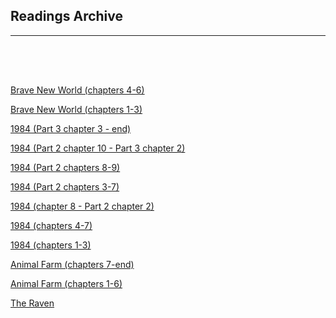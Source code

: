 <h2>Readings Archive</h2>
<div class="container"><hr /></div>
<hr style="height:50px; visibility:hidden;" />
<p><a href="/stwl/archive/archives/brave_new_world_chapters4-6_2-17-20.m4a">Brave New World (chapters 4-6)</a></p>
<p><a href="/stwl/archive/archives/brave_new_world_chapters1-3_2-13-20.m4a">Brave New World (chapters 1-3)</a></p>
<p><a href="/stwl/archive/archives/1984_chapter3-finish_2-10-20.m4a">1984 (Part 3 chapter 3 - end)</a></p>
<p><a href="/stwl/archive/archives/1984_chapter10-pt3chapter2_2-6-20.m4a">1984 (Part 2 chapter 10 - Part 3 chapter 2)</a></p>
<p><a href="/stwl/archive/archives/1984_chapter8-9_1-30-20.m4a">1984 (Part 2 chapters 8-9)</a></p>
<p><a href="/stwl/archive/archives/1984_chapter3-7_1-27-20.m4a">1984 (Part 2 chapters 3-7)</a></p>
<p><a href="/stwl/archive/archives/1984_chapter8-pt2chapter2_1-23-20.m4a">1984 (chapter 8 - Part 2 chapter 2)</a></p>
<p><a href="/stwl/archive/archives/1984_chapter4-7_1-20-20.m4a">1984 (chapters 4-7)</a></p>
<p><a href="/stwl/archive/archives/1984_chapter1-3_1-16-20.m4a">1984 (chapters 1-3)</a></p>
<p><a href="/stwl/archive/archives/animal_farm_chapter7-finish_1-13-20.m4a">Animal Farm (chapters 7-end)</a></p>
<p><a href="/stwl/archive/archives/animal_farm_chapter1-6_1-10-20.m4a">Animal Farm (chapters 1-6)</a></p>
<p><a href="/stwl/archive/archives/the_raven_1-6-20.m4a">The Raven</a></p>